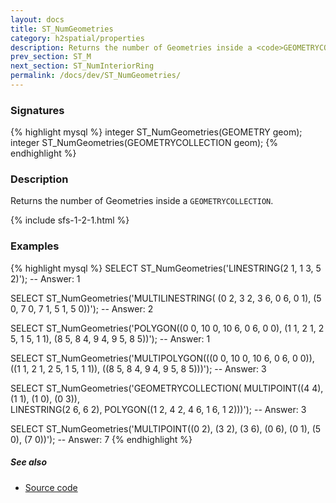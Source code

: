 ```yaml
---
layout: docs
title: ST_NumGeometries
category: h2spatial/properties
description: Returns the number of Geometries inside a <code>GEOMETRYCOLLECTION</code>
prev_section: ST_M
next_section: ST_NumInteriorRing
permalink: /docs/dev/ST_NumGeometries/
---
```


### Signatures

{% highlight mysql %}
integer ST_NumGeometries(GEOMETRY geom);
integer ST_NumGeometries(GEOMETRYCOLLECTION geom);
{% endhighlight %}

### Description

Returns the number of Geometries inside a `GEOMETRYCOLLECTION`.

{% include sfs-1-2-1.html %}

### Examples

{% highlight mysql %}
SELECT ST_NumGeometries('LINESTRING(2 1, 1 3, 5 2)');
-- Answer: 1

SELECT ST_NumGeometries('MULTILINESTRING(
                          (0 2, 3 2, 3 6, 0 6, 0 1), 
                          (5 0, 7 0, 7 1, 5 1, 5 0))');
-- Answer: 2

SELECT ST_NumGeometries('POLYGON((0 0, 10 0, 10 6, 0 6, 0 0), 
                          (1 1, 2 1, 2 5, 1 5, 1 1), 
                          (8 5, 8 4, 9 4, 9 5, 8 5))');
-- Answer: 1

SELECT ST_NumGeometries('MULTIPOLYGON(((0 0, 10 0, 10 6, 0 6, 0 0)), 
                          ((1 1, 2 1, 2 5, 1 5, 1 1)), 
                          ((8 5, 8 4, 9 4, 9 5, 8 5)))');
-- Answer: 3

SELECT ST_NumGeometries('GEOMETRYCOLLECTION(
                          MULTIPOINT((4 4), (1 1), (1 0), (0 3)),  
                          LINESTRING(2 6, 6 2), 
                          POLYGON((1 2, 4 2, 4 6, 1 6, 1 2)))');
-- Answer: 3

SELECT ST_NumGeometries('MULTIPOINT((0 2), (3 2), (3 6), (0 6), 
                                    (0 1), (5 0), (7 0))');
-- Answer: 7
{% endhighlight %}

##### See also

* <a href="https://github.com/irstv/H2GIS/blob/master/h2spatial/src/main/java/org/h2gis/h2spatial/internal/function/spatial/properties/ST_NumGeometries.java" target="_blank">Source code</a>
